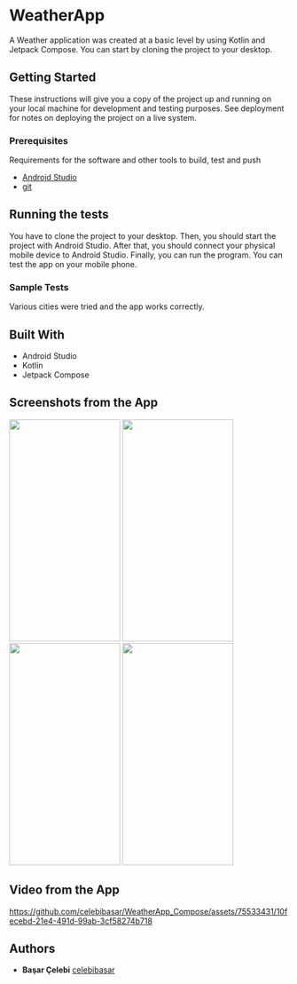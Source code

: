 # WeatherApp

A Weather application was created at a basic level by using Kotlin and Jetpack Compose. You can start by cloning the project to your desktop.


## Getting Started

These instructions will give you a copy of the project up and running on
your local machine for development and testing purposes. See deployment
for notes on deploying the project on a live system.

### Prerequisites

Requirements for the software and other tools to build, test and push 
- [Android Studio](https://developer.android.com/studio/install)
- [git](https://git-scm.com/downloads)

## Running the tests

You have to clone the project to your desktop. Then, you should start the project with Android Studio. After that, you should connect your physical mobile device to Android Studio. Finally, you can run the program. You can test the app on your mobile phone.

### Sample Tests

Various cities were tried and the app works correctly.

## Built With

  - Android Studio
  - Kotlin
  - Jetpack Compose

## Screenshots from the App

<img src="https://github.com/celebibasar/WeatherApp_Compose/assets/75533431/5418f396-1708-472b-be5a-98e259c9163f" width="200" height="400" />
<img src="https://github.com/celebibasar/WeatherApp_Compose/assets/75533431/1e814e38-271c-4e93-abf2-980ac27495aa" width="200" height="400" />
<img src="https://github.com/celebibasar/WeatherApp_Compose/assets/75533431/e0b4e806-e864-47ae-a82a-ae6e6fdaf3e8" width="200" height="400" />
<img src="https://github.com/celebibasar/WeatherApp_Compose/assets/75533431/9fa9e52f-f14c-45fd-9345-4196a4b548f5" width="200" height="400" />

## Video from the App


https://github.com/celebibasar/WeatherApp_Compose/assets/75533431/10fecebd-21e4-491d-99ab-3cf58274b718



## Authors

  - **Başar Çelebi**
    [celebibasar](https://github.com/celebibasar)



